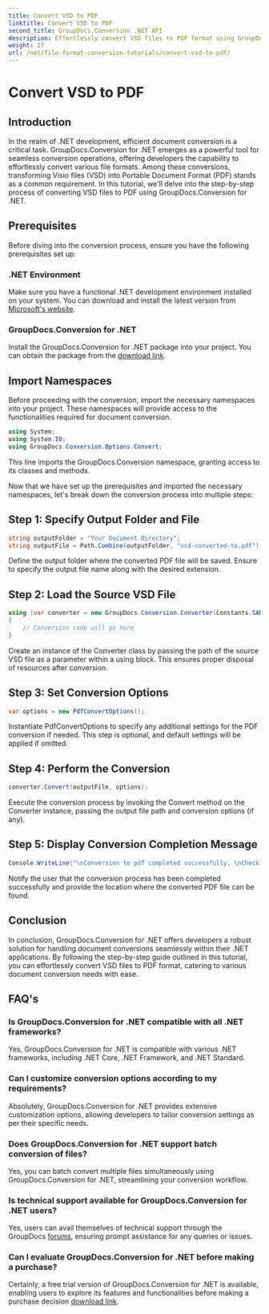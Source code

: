 ```yaml
---
title: Convert VSD to PDF
linktitle: Convert VSD to PDF
second_title: GroupDocs.Conversion .NET API
description: Effortlessly convert VSD files to PDF format using GroupDocs.Conversion for .NET. Follow our step-by-step guide for seamless document conversion.
weight: 27
url: /net/file-format-conversion-tutorials/convert-vsd-to-pdf/
---
```


# Convert VSD to PDF

## Introduction
In the realm of .NET development, efficient document conversion is a critical task. GroupDocs.Conversion for .NET emerges as a powerful tool for seamless conversion operations, offering developers the capability to effortlessly convert various file formats. Among these conversions, transforming Visio files (VSD) into Portable Document Format (PDF) stands as a common requirement. In this tutorial, we'll delve into the step-by-step process of converting VSD files to PDF using GroupDocs.Conversion for .NET.
## Prerequisites
Before diving into the conversion process, ensure you have the following prerequisites set up:
### .NET Environment
Make sure you have a functional .NET development environment installed on your system. You can download and install the latest version from [Microsoft's website](https://dotnet.microsoft.com/download).
### GroupDocs.Conversion for .NET
Install the GroupDocs.Conversion for .NET package into your project. You can obtain the package from the [download link](https://releases.groupdocs.com/conversion/net/).

## Import Namespaces
Before proceeding with the conversion, import the necessary namespaces into your project. These namespaces will provide access to the functionalities required for document conversion.

```csharp
using System;
using System.IO;
using GroupDocs.Conversion.Options.Convert;
```
This line imports the GroupDocs.Conversion namespace, granting access to its classes and methods.

Now that we have set up the prerequisites and imported the necessary namespaces, let's break down the conversion process into multiple steps:
## Step 1: Specify Output Folder and File
```csharp
string outputFolder = "Your Document Directory";
string outputFile = Path.Combine(outputFolder, "vsd-converted-to.pdf");
```
Define the output folder where the converted PDF file will be saved. Ensure to specify the output file name along with the desired extension.
## Step 2: Load the Source VSD File
```csharp
using (var converter = new GroupDocs.Conversion.Converter(Constants.SAMPLE_VSD))
{
    // Conversion code will go here
}
```
Create an instance of the Converter class by passing the path of the source VSD file as a parameter within a using block. This ensures proper disposal of resources after conversion.
## Step 3: Set Conversion Options
```csharp
var options = new PdfConvertOptions();
```
Instantiate PdfConvertOptions to specify any additional settings for the PDF conversion if needed. This step is optional, and default settings will be applied if omitted.
## Step 4: Perform the Conversion
```csharp
converter.Convert(outputFile, options);
```
Execute the conversion process by invoking the Convert method on the Converter instance, passing the output file path and conversion options (if any).
## Step 5: Display Conversion Completion Message
```csharp
Console.WriteLine("\nConversion to pdf completed successfully. \nCheck output in {0}", outputFolder);
```
Notify the user that the conversion process has been completed successfully and provide the location where the converted PDF file can be found.

## Conclusion
In conclusion, GroupDocs.Conversion for .NET offers developers a robust solution for handling document conversions seamlessly within their .NET applications. By following the step-by-step guide outlined in this tutorial, you can effortlessly convert VSD files to PDF format, catering to various document conversion needs with ease.
## FAQ's
### Is GroupDocs.Conversion for .NET compatible with all .NET frameworks?
Yes, GroupDocs.Conversion for .NET is compatible with various .NET frameworks, including .NET Core, .NET Framework, and .NET Standard.
### Can I customize conversion options according to my requirements?
Absolutely, GroupDocs.Conversion for .NET provides extensive customization options, allowing developers to tailor conversion settings as per their specific needs.
### Does GroupDocs.Conversion for .NET support batch conversion of files?
Yes, you can batch convert multiple files simultaneously using GroupDocs.Conversion for .NET, streamlining your conversion workflow.
### Is technical support available for GroupDocs.Conversion for .NET users?
Yes, users can avail themselves of technical support through the GroupDocs [forums](https://forum.groupdocs.com/c/conversion/11), ensuring prompt assistance for any queries or issues.
### Can I evaluate GroupDocs.Conversion for .NET before making a purchase?
Certainly, a free trial version of GroupDocs.Conversion for .NET is available, enabling users to explore its features and functionalities before making a purchase decision [download link](https://releases.groupdocs.com/).
